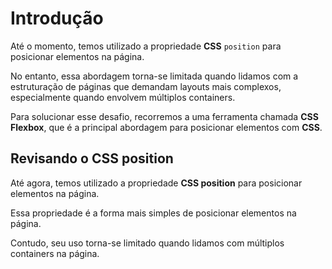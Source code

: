 # Introdução

Até o momento, temos utilizado a propriedade **CSS** `position` para posicionar
elementos na página.

No entanto, essa abordagem torna-se limitada quando lidamos com a estruturação 
de páginas que demandam layouts mais complexos, especialmente quando envolvem 
múltiplos containers.

Para solucionar esse desafio, recorremos a uma ferramenta chamada 
**CSS Flexbox**, que é a principal abordagem para posicionar elementos com **CSS**.

## Revisando o CSS position

Até agora, temos utilizado a propriedade **CSS position** para posicionar 
elementos na página.

Essa propriedade é a forma mais simples de posicionar elementos na página.

Contudo, seu uso torna-se limitado quando lidamos com múltiplos containers na página.
